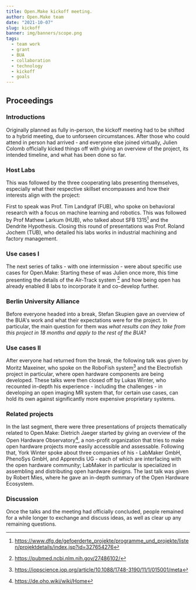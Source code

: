 ```yaml
---
title: Open.Make kickoff meeting.
author: Open.Make team
date: "2021-10-07"
slug: kickoff
banner: img/banners/scope.png
tags:
  - team work
  - grant
  - BUA
  - collaboration
  - technology
  - kickoff
  - goals
---
```


## Proceedings

### Introductions

Originally planned as fully in-person, the kickoff meeting had to be shifted to
a hybrid meeting, due to unforseen circumstances. After those who could attend
in person had arrived - and everyone else joined virtually, Julien Colomb
officially kicked things off with giving an overview of the project, its
intended timeline, and what has been done so far.

### Host Labs

This was followed by the three cooperating labs presenting themselves,
especially what their respective skillset encompasses and how their interests
align with the project:

First to speak was Prof. Tim Landgraf (FUB), who spoke on behavioral research
with a focus on machine learning and robotics. This was followed by Prof Mathew
Larkum (HUB), who talked about SFB 1315[^1] and the Dendrite Hypothesis. Closing
this round of presentations was Prof. Roland Jochem (TUB), who detailed his labs
works in industrial machining and factory management.

### Use cases I

The next series of talks - with one intermission - were about specific use cases
for Open.Make: Starting these of was Julien once more, this time presenting the
details of the Air-Track system [^2] and how being open has already enabled 8
labs to incorporate it and co-develop further.

### Berlin University Alliance

Before everyone headed into a break, Stefan Skupien gave an overview of the
BUA's work and what their expectations were for the project. In particular, the
main question for them was _what results can they take from this project in 18
months and apply to the rest of the BUA_?

### Use cases II

After everyone had returned from the break, the following talk was given by
Moritz Maxeiner, who spoke on the RoboFish system[^3] and the Electrofish
project in particular, where open hardware components are being developed. These
talks were then closed off by Lukas Winter, who recounted in-depth his
experience - including the challenges - in developing an open imaging MR system
that, for certain use cases, can hold its own against significantly more
expensive proprietary systems.

### Related projects

In the last segment, there were three presentations of projects thematically
related to Open.Make: Dietrich Jaeger started by giving an overview of the Open
Hardware Observatory[^4], a non-profit organization that tries to make open
hardware projects more easily accessible and assessable. Following that, York
Winter spoke about three companies of his - LabMaker GmbH, PhenoSys GmbH, and
Apprendis UG - each of which are interfacing with the open hardware community;
LabMaker in particular is specialized in assembling and distributing open
hardware designs. The last talk was given by Robert Mies, where he gave an
in-depth summary of the Open Hardware Ecosystem.

### Discussion

Once the talks and the meeting had officially concluded, people remained for a
while longer to exchange and discuss ideas, as well as clear up any remaining
questions.

[^1]:https://www.dfg.de/gefoerderte_projekte/programme_und_projekte/listen/projektdetails/index.jsp?id=327654276
[^2]: https://pubmed.ncbi.nlm.nih.gov/27486102/
[^3]: https://iopscience.iop.org/article/10.1088/1748-3190/11/1/015001/meta
[^4]: https://de.oho.wiki/wiki/Home
